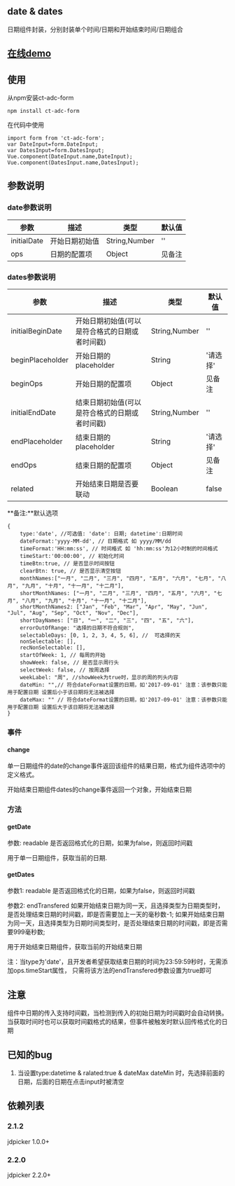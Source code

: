 ## date & dates

日期组件封装，分别封装单个时间/日期和开始结束时间/日期组合

## [在线demo](https://codepen.io/rubyisapm/pen/eWQMQB?editors=1010)

## 使用

从npm安装ct-adc-form

```
npm install ct-adc-form
```
在代码中使用

```
import form from 'ct-adc-form';
var DateInput=form.DateInput;
var DatesInput=form.DatesInput;
Vue.component(DateInput.name,DateInput);
Vue.component(DatesInput.name,DatesInput);
```

## 参数说明

### date参数说明

参数 | 描述 | 类型 | 默认值
--- | --- | --- | ---
initialDate | 开始日期初始值 | String,Number | ''
ops | 日期的配置项 | Object | 见备注

### dates参数说明

参数 | 描述 | 类型 | 默认值
--- | --- | --- | ---
initialBeginDate | 开始日期初始值(可以是符合格式的日期或者时间戳) | String,Number | ''
beginPlaceholder | 开始日期的placeholder | String | '请选择'
beginOps | 开始日期的配置项 | Object | 见备注
initialEndDate | 结束日期初始值(可以是符合格式的日期或者时间戳) | String,Number | ''
endPlaceholder | 结束日期的placeholder | String | '请选择'
endOps | 结束日期的配置项 | Object | 见备注
related | 开始结束日期是否要联动 | Boolean | false

**备注:**默认选项

```
{
    type:'date', //可选值: 'date': 日期; datetime':日期时间
    dateFormat:'yyyy-MM-dd', // 日期格式 如 yyyy/MM/dd
    timeFormat:'HH:mm:ss', // 时间格式 如 'hh:mm:ss'为12小时制的时间格式
    timeStart:'00:00:00', // 初始化时间
    timeBtn:true, // 是否显示时间按钮
    clearBtn: true, // 是否显示清空按钮
    monthNames:["一月", "二月", "三月", "四月", "五月", "六月", "七月", "八月", "九月", "十月", "十一月", "十二月"],
    shortMonthNames: ["一月", "二月", "三月", "四月", "五月", "六月", "七月", "八月", "九月", "十月", "十一月", "十二月"],
    shortMonthNames2: ["Jan", "Feb", "Mar", "Apr", "May", "Jun", "Jul", "Aug", "Sep", "Oct", "Nov", "Dec"],
    shortDayNames: ["日", "一", "二", "三", "四", "五", "六"],
    errorOutOfRange: "选择的日期不符合规则",
    selectableDays: [0, 1, 2, 3, 4, 5, 6], //  可选择的天
    nonSelectable: [],
    recNonSelectable: [],
    startOfWeek: 1, // 每周的开始
    showWeek: false, // 是否显示周行头
    selectWeek: false, // 按周选择
    weekLabel: "周", //showWeek为true时，显示的周的列头内容
    dateMin: "",// 符合dateFormat设置的日期，如'2017-09-01' 注意：该参数只能用于配置日期 设置后小于该日期将无法被选择
    dateMax: "" // 符合dateFormat设置的日期，如'2017-09-01' 注意：该参数只能用于配置日期 设置后大于该日期将无法被选择
}
```

### 事件

#### change

单一日期组件的date的change事件返回该组件的结果日期，格式为组件选项中的定义格式。

开始结束日期组件dates的change事件返回一个对象，开始结束日期

### 方法

#### getDate

参数: readable 是否返回格式化的日期，如果为false，则返回时间戳

用于单一日期组件，获取当前的日期.

#### getDates

参数1: readable
是否返回格式化的日期，如果为false，则返回时间戳

参数2: endTransfered
如果开始结束日期为同一天，且选择类型为日期类型时，是否处理结束日期的时间戳，即是否需要加上一天的毫秒数-1;
如果开始结束日期为同一天，且选择类型为日期时间类型时，是否处理结束日期的时间戳，即是否需要999毫秒数;

用于开始结束日期组件，获取当前的开始结束日期

注：当type为'date'，且开发者希望获取结束日期的时间为23:59:59秒时，无需添加ops.timeStart属性，
只需将该方法的endTransfered参数设置为true即可

## 注意

组件中日期的传入支持时间戳，当检测到传入的初始日期为时间戳时会自动转换。
当获取时间时也可以获取时间戳格式的结果，但事件被触发时默认回传格式化的日期

## 已知的bug

1. 当设置type:datetime & ralated:true & dateMax dateMin 时，先选择前面的日期，后面的日期在点击input时被清空

## 依赖列表

### 2.1.2

jdpicker 1.0.0+

### 2.2.0

jdpicker 2.2.0+

